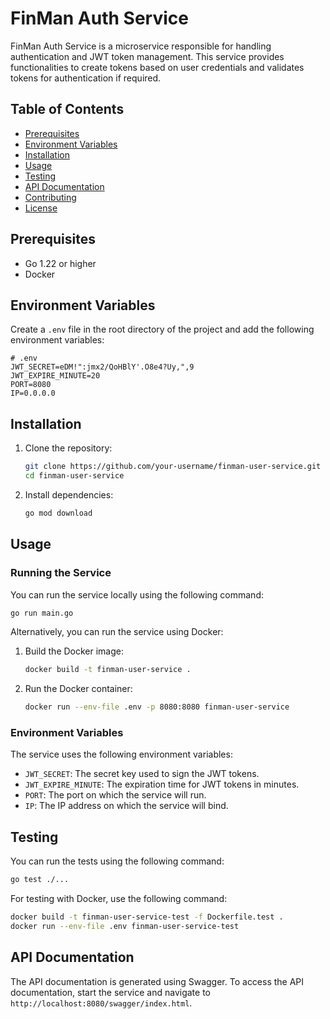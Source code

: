 
# FinMan Auth Service

FinMan Auth Service is a microservice responsible for handling authentication and JWT token management. This service provides functionalities to create tokens based on user credentials and validates tokens for authentication if required.

## Table of Contents

- [Prerequisites](#prerequisites)
- [Environment Variables](#environment-variables)
- [Installation](#installation)
- [Usage](#usage)
- [Testing](#testing)
- [API Documentation](#api-documentation)
- [Contributing](#contributing)
- [License](#license)

## Prerequisites

- Go 1.22 or higher
- Docker

## Environment Variables

Create a `.env` file in the root directory of the project and add the following environment variables:

```env
# .env
JWT_SECRET=eDM!":jmx2/QoHBlY'.O8e4?Uy,",9
JWT_EXPIRE_MINUTE=20
PORT=8080
IP=0.0.0.0
```

## Installation

1. Clone the repository:

   ```bash
   git clone https://github.com/your-username/finman-user-service.git
   cd finman-user-service
   ```

2. Install dependencies:

   ```bash
   go mod download
   ```

## Usage

### Running the Service

You can run the service locally using the following command:

```bash
go run main.go
```

Alternatively, you can run the service using Docker:

1. Build the Docker image:

   ```bash
   docker build -t finman-user-service .
   ```

2. Run the Docker container:

   ```bash
   docker run --env-file .env -p 8080:8080 finman-user-service
   ```

### Environment Variables

The service uses the following environment variables:

- `JWT_SECRET`: The secret key used to sign the JWT tokens.
- `JWT_EXPIRE_MINUTE`: The expiration time for JWT tokens in minutes.
- `PORT`: The port on which the service will run.
- `IP`: The IP address on which the service will bind.

## Testing

You can run the tests using the following command:

```bash
go test ./...
```

For testing with Docker, use the following command:

```bash
docker build -t finman-user-service-test -f Dockerfile.test .
docker run --env-file .env finman-user-service-test
```

## API Documentation

The API documentation is generated using Swagger. To access the API documentation, start the service and navigate to `http://localhost:8080/swagger/index.html`.

